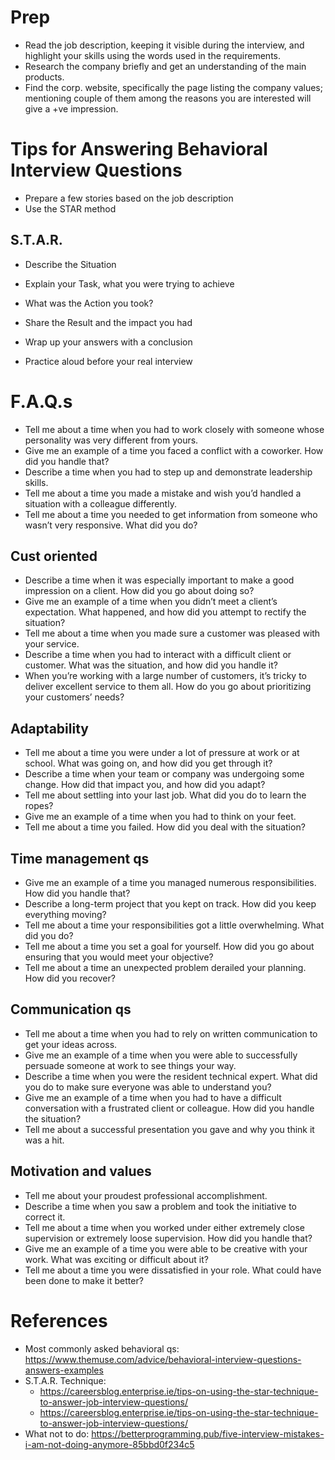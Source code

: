 # Prep
- Read the job description, keeping it visible during the interview, and highlight your skills using the words used in the requirements.
- Research the company briefly and get an understanding of the main products.
- Find the corp. website, specifically the page listing the company values; mentioning couple of them among the reasons you are interested will give a +ve impression.

# Tips for Answering Behavioral Interview Questions
- Prepare a few stories based on the job description
- Use the STAR method
## S.T.A.R.
- Describe the Situation
- Explain your Task, what you were trying to achieve
- What was the Action you took?
- Share the Result and the impact you had

- Wrap up your answers with a conclusion
- Practice aloud before your real interview

# F.A.Q.s
- Tell me about a time when you had to work closely with someone whose personality was very different from yours.
- Give me an example of a time you faced a conflict with a coworker. How did you handle that?
- Describe a time when you had to step up and demonstrate leadership skills.
- Tell me about a time you made a mistake and wish you’d handled a situation with a colleague differently.
- Tell me about a time you needed to get information from someone who wasn’t very responsive. What did you do?

## Cust oriented
- Describe a time when it was especially important to make a good impression on a client. How did you go about doing so?
- Give me an example of a time when you didn’t meet a client’s expectation. What happened, and how did you attempt to rectify the situation?
- Tell me about a time when you made sure a customer was pleased with your service.
- Describe a time when you had to interact with a difficult client or customer. What was the situation, and how did you handle it?
- When you’re working with a large number of customers, it’s tricky to deliver excellent service to them all. How do you go about prioritizing your customers’ needs?

## Adaptability
- Tell me about a time you were under a lot of pressure at work or at school. What was going on, and how did you get through it?
- Describe a time when your team or company was undergoing some change. How did that impact you, and how did you adapt?
- Tell me about settling into your last job. What did you do to learn the ropes?
- Give me an example of a time when you had to think on your feet.
- Tell me about a time you failed. How did you deal with the situation?

## Time management qs
- Give me an example of a time you managed numerous responsibilities. How did you handle that?
- Describe a long-term project that you kept on track. How did you keep everything moving?
- Tell me about a time your responsibilities got a little overwhelming. What did you do?
- Tell me about a time you set a goal for yourself. How did you go about ensuring that you would meet your objective?
- Tell me about a time an unexpected problem derailed your planning. How did you recover?

## Communication qs
- Tell me about a time when you had to rely on written communication to get your ideas across.
- Give me an example of a time when you were able to successfully persuade someone at work to see things your way.
- Describe a time when you were the resident technical expert. What did you do to make sure everyone was able to understand you?
- Give me an example of a time when you had to have a difficult conversation with a frustrated client or colleague. How did you handle the situation?
- Tell me about a successful presentation you gave and why you think it was a hit.

## Motivation and values
- Tell me about your proudest professional accomplishment.
- Describe a time when you saw a problem and took the initiative to correct it.
- Tell me about a time when you worked under either extremely close supervision or extremely loose supervision. How did you handle that?
- Give me an example of a time you were able to be creative with your work. What was exciting or difficult about it?
- Tell me about a time you were dissatisfied in your role. What could have been done to make it better?



# References
- Most commonly asked behavioral qs: https://www.themuse.com/advice/behavioral-interview-questions-answers-examples
- S.T.A.R. Technique: 
  - https://careersblog.enterprise.ie/tips-on-using-the-star-technique-to-answer-job-interview-questions/
  - https://careersblog.enterprise.ie/tips-on-using-the-star-technique-to-answer-job-interview-questions/
- What not to do: https://betterprogramming.pub/five-interview-mistakes-i-am-not-doing-anymore-85bbd0f234c5
